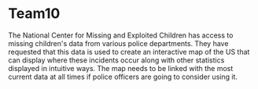 # Team10

The National Center for Missing and Exploited Children has access to missing children's data from various police departments.
They have requested that this data is used to create an interactive map of the US that can display where these incidents occur 
along with other statistics displayed in intuitive ways. The map needs to be linked with the most current data at all times 
if police officers are going to consider using it.
